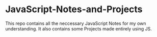 # JavaScript-Notes-and-Projects
This repo contains all the neccessary JavaScript Notes for my own understanding. It also contains some Projects made entirely using JS.
